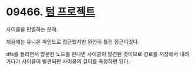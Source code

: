 # 09466. [텀 프로젝트](./09466.cpp)

사이클을 판별하는 문제.

처음에는 유니온 파인드로 접근했지만 완전히 틀린 접근이었다.

dfs를 돌리면서 방문한 노드를 만나면 사이클이 발견된 것이므로 경로를 저장해서 내려가다가 사이클이 발견되면 사이클의 길이를 측정하면 된다.
